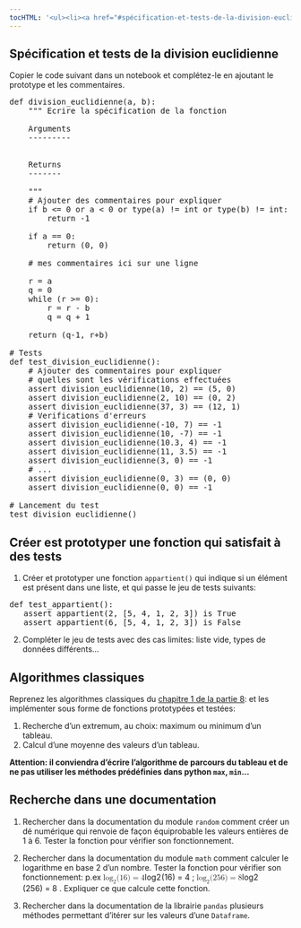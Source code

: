 ```yaml
---
tocHTML: '<ul><li><a href="#spécification-et-tests-de-la-division-euclidienne" data-localhref="true">Spécification et tests de la division euclidienne</a></li><li><a href="#créer-est-prototyper-une-fonction-qui-satisfait-à-des-tests" data-localhref="true">Créer est prototyper une fonction qui satisfait à des tests</a></li><li><a href="#algorithmes-classiques" data-localhref="true">Algorithmes classiques</a></li><li><a href="#recherche-dans-une-documentation" data-localhref="true">Recherche dans une documentation</a></li></ul>'
---
```






<h2 id="spécification-et-tests-de-la-division-euclidienne" class="anchored">Spécification et tests de la division euclidienne</h2>
<p>Copier le code suivant dans un notebook et complétez-le en ajoutant le prototype et les commentaires.</p>
<div class="highlight"><pre><span></span><span class="k">def</span> <span class="nf">division_euclidienne</span><span class="p">(</span><span class="n">a</span><span class="p">,</span> <span class="n">b</span><span class="p">):</span>
<span class="w">    </span><span class="sd">""" Ecrire la spécification de la fonction</span>
<span></span>
<span class="sd">    Arguments</span>
<span class="sd">    ---------</span>
<span></span>
<span class="sd">
    Returns</span>
<span class="sd">    -------</span>
<span></span>
<span class="sd">    """</span>
<span class="c1">    # Ajouter des commentaires pour expliquer </span>
<span class="k">    if</span> <span class="n">b</span> <span class="o">&lt;=</span> <span class="mi">0</span> <span class="ow">or</span> <span class="n">a</span> <span class="o">&lt;</span> <span class="mi">0</span> <span class="ow">or</span> <span class="nb">type</span><span class="p">(</span><span class="n">a</span><span class="p">)</span> <span class="o">!=</span> <span class="nb">int</span> <span class="ow">or</span> <span class="nb">type</span><span class="p">(</span><span class="n">b</span><span class="p">)</span> <span class="o">!=</span> <span class="nb">int</span><span class="p">:</span>
<span class="k">        return</span> <span class="o">-</span><span class="mi">1</span>
<span></span>
<span class="k">    if</span> <span class="n">a</span> <span class="o">==</span> <span class="mi">0</span><span class="p">:</span>
<span class="k">        return</span> <span class="p">(</span><span class="mi">0</span><span class="p">,</span> <span class="mi">0</span><span class="p">)</span>
<span class="c1">    
    # mes commentaires ici sur une ligne</span>
<span></span>
<span class="n">    r</span> <span class="o">=</span> <span class="n">a</span>
<span class="n">    q</span> <span class="o">=</span> <span class="mi">0</span>
<span class="k">    while</span> <span class="p">(</span><span class="n">r</span> <span class="o">&gt;=</span> <span class="mi">0</span><span class="p">):</span>
<span class="n">        r</span> <span class="o">=</span> <span class="n">r</span> <span class="o">-</span> <span class="n">b</span>
<span class="n">        q</span> <span class="o">=</span> <span class="n">q</span> <span class="o">+</span> <span class="mi">1</span>
<span></span>
<span class="k">    return</span> <span class="p">(</span><span class="n">q</span><span class="o">-</span><span class="mi">1</span><span class="p">,</span> <span class="n">r</span><span class="o">+</span><span class="n">b</span><span class="p">)</span>
<span></span>
<span class="c1"># Tests</span>
<span class="k">def</span> <span class="nf">test_division_euclidienne</span><span class="p">():</span>
<span class="c1">    # Ajouter des commentaires pour expliquer</span>
<span class="c1">    # quelles sont les vérifications effectuées</span>
<span class="k">    assert</span> <span class="n">division_euclidienne</span><span class="p">(</span><span class="mi">10</span><span class="p">,</span> <span class="mi">2</span><span class="p">)</span> <span class="o">==</span> <span class="p">(</span><span class="mi">5</span><span class="p">,</span> <span class="mi">0</span><span class="p">)</span>
<span class="k">    assert</span> <span class="n">division_euclidienne</span><span class="p">(</span><span class="mi">2</span><span class="p">,</span> <span class="mi">10</span><span class="p">)</span> <span class="o">==</span> <span class="p">(</span><span class="mi">0</span><span class="p">,</span> <span class="mi">2</span><span class="p">)</span>
<span class="k">    assert</span> <span class="n">division_euclidienne</span><span class="p">(</span><span class="mi">37</span><span class="p">,</span> <span class="mi">3</span><span class="p">)</span> <span class="o">==</span> <span class="p">(</span><span class="mi">12</span><span class="p">,</span> <span class="mi">1</span><span class="p">)</span>
<span class="c1">    # Verifications d'erreurs</span>
<span class="k">    assert</span> <span class="n">division_euclidienne</span><span class="p">(</span><span class="o">-</span><span class="mi">10</span><span class="p">,</span> <span class="mi">7</span><span class="p">)</span> <span class="o">==</span> <span class="o">-</span><span class="mi">1</span>
<span class="k">    assert</span> <span class="n">division_euclidienne</span><span class="p">(</span><span class="mi">10</span><span class="p">,</span> <span class="o">-</span><span class="mi">7</span><span class="p">)</span> <span class="o">==</span> <span class="o">-</span><span class="mi">1</span>
<span class="k">    assert</span> <span class="n">division_euclidienne</span><span class="p">(</span><span class="mf">10.3</span><span class="p">,</span> <span class="mi">4</span><span class="p">)</span> <span class="o">==</span> <span class="o">-</span><span class="mi">1</span>
<span class="k">    assert</span> <span class="n">division_euclidienne</span><span class="p">(</span><span class="mi">11</span><span class="p">,</span> <span class="mf">3.5</span><span class="p">)</span> <span class="o">==</span> <span class="o">-</span><span class="mi">1</span>
<span class="k">    assert</span> <span class="n">division_euclidienne</span><span class="p">(</span><span class="mi">3</span><span class="p">,</span> <span class="mi">0</span><span class="p">)</span> <span class="o">==</span> <span class="o">-</span><span class="mi">1</span>
<span class="c1">    # ...</span>
<span class="k">    assert</span> <span class="n">division_euclidienne</span><span class="p">(</span><span class="mi">0</span><span class="p">,</span> <span class="mi">3</span><span class="p">)</span> <span class="o">==</span> <span class="p">(</span><span class="mi">0</span><span class="p">,</span> <span class="mi">0</span><span class="p">)</span>
<span class="k">    assert</span> <span class="n">division_euclidienne</span><span class="p">(</span><span class="mi">0</span><span class="p">,</span> <span class="mi">0</span><span class="p">)</span> <span class="o">==</span> <span class="o">-</span><span class="mi">1</span>
<span class="c1">    
# Lancement du test</span>
<span class="n">test_division_euclidienne</span><span class="p">()</span>
</pre></div>

<h2 id="créer-est-prototyper-une-fonction-qui-satisfait-à-des-tests" class="anchored">Créer est prototyper une fonction qui satisfait à des tests</h2>
<ol type="1">
<li>Créer et prototyper une fonction <code>appartient()</code> qui indique si un élément est présent dans une liste, et qui passe le jeu de tests suivants:</li>
</ol>
<div class="highlight"><pre><span></span><span class="k">def</span> <span class="nf">test_appartient</span><span class="p">():</span>
<span class="k">   assert</span> <span class="n">appartient</span><span class="p">(</span><span class="mi">2</span><span class="p">,</span> <span class="p">[</span><span class="mi">5</span><span class="p">,</span> <span class="mi">4</span><span class="p">,</span> <span class="mi">1</span><span class="p">,</span> <span class="mi">2</span><span class="p">,</span> <span class="mi">3</span><span class="p">])</span> <span class="ow">is</span> <span class="kc">True</span>
<span class="k">   assert</span> <span class="n">appartient</span><span class="p">(</span><span class="mi">6</span><span class="p">,</span> <span class="p">[</span><span class="mi">5</span><span class="p">,</span> <span class="mi">4</span><span class="p">,</span> <span class="mi">1</span><span class="p">,</span> <span class="mi">2</span><span class="p">,</span> <span class="mi">3</span><span class="p">])</span> <span class="ow">is</span> <span class="kc">False</span>
</pre></div>

<ol start="2" type="1">
<li>Compléter le jeu de tests avec des cas limites: liste vide, types de données différents…</li>
</ol>
<h2 id="algorithmes-classiques" class="anchored">Algorithmes classiques</h2>
<p>Reprenez les algorithmes classiques du <a href="../../8-algorithmique/1-parcours-sequentiel-dun-tableau">chapitre 1 de la partie 8</a>: et les implémenter sous forme de fonctions prototypées et testées:</p>
<ol type="1">
<li>Recherche d’un extremum, au choix: maximum ou minimum d’un tableau.</li>
<li>Calcul d’une moyenne des valeurs d’un tableau.</li>
</ol>
<p><strong>Attention: il conviendra d’écrire l’algorithme de parcours du tableau et de ne pas utiliser les méthodes prédéfinies dans python <code>max</code>, <code>min</code>…</strong></p>
<h2 id="recherche-dans-une-documentation" class="anchored">Recherche dans une documentation</h2>
<ol type="1">
<li><p>Rechercher dans la documentation du module <code>random</code> comment créer un dé numérique qui renvoie de façon équiprobable les valeurs entières de 1 à 6. Tester la fonction pour vérifier son fonctionnement.</p></li>
<li><p>Rechercher dans la documentation du module <code>math</code> comment calculer le logarithme en base 2 d’un nombre. Tester la fonction pour vérifier son fonctionnement: p.ex <span class="katex"><span class="katex-mathml"><math xmlns="http://www.w3.org/1998/Math/MathML"><semantics><mrow><msub><mrow><mi>log</mi><mo>⁡</mo></mrow><mn>2</mn></msub><mo stretchy="false">(</mo><mn>16</mn><mo stretchy="false">)</mo><mo>=</mo><mn>4</mn></mrow><annotation encoding="application/x-tex">\log_2(16) = 4</annotation></semantics></math></span><span class="katex-html" aria-hidden="true"><span class="base"><span class="strut" style="height:1em;vertical-align:-0.25em;"></span><span class="mop"><span class="mop">lo<span style="margin-right:0.01389em;">g</span></span><span class="msupsub"><span class="vlist-t vlist-t2"><span class="vlist-r"><span class="vlist" style="height:0.207em;"><span style="top:-2.4559em;margin-right:0.05em;"><span class="pstrut" style="height:2.7em;"></span><span class="sizing reset-size6 size3 mtight"><span class="mord mtight">2</span></span></span></span><span class="vlist-s">​</span></span><span class="vlist-r"><span class="vlist" style="height:0.2441em;"><span></span></span></span></span></span></span><span class="mopen">(</span><span class="mord">16</span><span class="mclose">)</span><span class="mspace" style="margin-right:0.2778em;"></span><span class="mrel">=</span><span class="mspace" style="margin-right:0.2778em;"></span></span><span class="base"><span class="strut" style="height:0.6444em;"></span><span class="mord">4</span></span></span></span>
; <span class="katex"><span class="katex-mathml"><math xmlns="http://www.w3.org/1998/Math/MathML"><semantics><mrow><msub><mrow><mi>log</mi><mo>⁡</mo></mrow><mn>2</mn></msub><mo stretchy="false">(</mo><mn>256</mn><mo stretchy="false">)</mo><mo>=</mo><mn>8</mn></mrow><annotation encoding="application/x-tex">\log_2(256) = 8</annotation></semantics></math></span><span class="katex-html" aria-hidden="true"><span class="base"><span class="strut" style="height:1em;vertical-align:-0.25em;"></span><span class="mop"><span class="mop">lo<span style="margin-right:0.01389em;">g</span></span><span class="msupsub"><span class="vlist-t vlist-t2"><span class="vlist-r"><span class="vlist" style="height:0.207em;"><span style="top:-2.4559em;margin-right:0.05em;"><span class="pstrut" style="height:2.7em;"></span><span class="sizing reset-size6 size3 mtight"><span class="mord mtight">2</span></span></span></span><span class="vlist-s">​</span></span><span class="vlist-r"><span class="vlist" style="height:0.2441em;"><span></span></span></span></span></span></span><span class="mopen">(</span><span class="mord">256</span><span class="mclose">)</span><span class="mspace" style="margin-right:0.2778em;"></span><span class="mrel">=</span><span class="mspace" style="margin-right:0.2778em;"></span></span><span class="base"><span class="strut" style="height:0.6444em;"></span><span class="mord">8</span></span></span></span>
. Expliquer ce que calcule cette fonction.</p></li>
<li><p>Rechercher dans la documentation de la librairie <code>pandas</code> plusieurs méthodes permettant d’itérer sur les valeurs d’une <code>Dataframe</code>.</p></li>
</ol>

